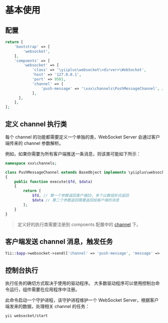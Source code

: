 # 基本使用

## 配置

```php
return [
    'bootstrap' => [
        'websocket',
    ],
    'compoents' => [
        'websocket' => [
            'class' => '\yiiplus\websocket\<dirver>\WebSocket',
            'host' => '127.0.0.1',
            'port' => 9501,
            'channel' => [
                'push-message' => '\xxx\channels\PushMessageChannel', // 配置 channel 对应的执行类
            ],
      ],
    ],
];
```

## 定义 channel 执行类

每个 channel 的功能都需要定义一个单独的类，WebSocket Server 会通过客户端传来的 channel 参数解析。

例如，如果你需要为所有客户端推送一条消息，则该类可能如下所示：

```php
namespace xxx\channels;

class PushMessageChannel extends BaseObject implements \yiiplus\websocket\ChannelInterface
{
    public function execute($fd, $data)
    {
        return [
            $fd, // 第一个参数返回客户端ID，多个以数组形式返回
            $data // 第二个参数返回需要返回给客户端的消息
        ];
    } 
}
```

> 定义好的执行类需要注册到 compoents 配置中的 [channel](#配置) 下。

## 客户端发送 channel 消息，触发任务

```php
Yii::$app->websocket->send(['channel' => 'push-message', 'message' => '用户 xxx 送了一台飞机！']);
```

## 控制台执行

执行任务的确切方式取决于使用的驱动程序。 大多数驱动程序可以使用控制台命令运行，组件需要在应用程序中注册。

此命令启动一个守护进程，该守护进程维护一个 WebSocket Server，根据客户端发来的数据，处理相关 channel 的任务：

```bash
yii websocket/start
```
